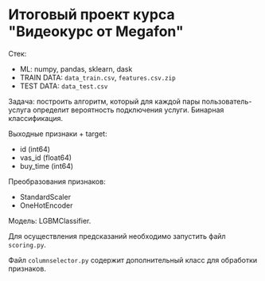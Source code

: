 # Итоговый проект курса "Видеокурс от Megafon"

Стек:

+ ML: numpy, pandas, sklearn, dask
+ TRAIN DATA: `data_train.csv`, `features.csv.zip`
+ TEST DATA: `data_test.csv`

Задача: построить алгоритм, который для каждой пары пользователь-услуга определит вероятность подключения услуги. Бинарная классификация.

Выходные признаки + target:

- id (int64)
- vas_id (float64)
- buy_time (int64)

Преобразования признаков: 
+ StandardScaler
+ OneHotEncoder

Модель: LGBMClassifier.

Для осуществления предсказаний необходимо запустить файл `scoring.py`.

Файл `columnselector.py` содержит дополнительный класс для обработки признаков.

